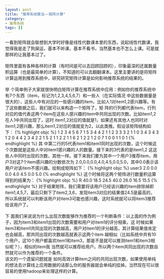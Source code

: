 ```yaml
---
layout: post
title: "推荐系统算法——矩阵计算"
category: 
- 推荐系统
tags: []
---
```




一看到矩阵就会联想到大学时好像是线性代数课本里的东西，说起线性代数课，我觉得我是走了狗屎运，基本不听课，基本不看书，当然基本也不怎么上课。可是就那样的让我基本过了。</br></br>
矩阵里面有各种各样的计算（有时间是可以去回顾回顾的），印象最深的还属数量积运算（也是最简单的计算），不知道的可以去翻翻课本。这里主要讲的是将矩阵计算运用到推荐系统中，研究研究矩阵计算是如何影响推荐系统的结果的。</br></br>
举 个简单例子大家就很快明白矩阵计算在推荐系统中应用：例如你的推荐系统中有7个东西（item，标记为1,2,3,4,5,6,7）和一些人（在实际情况 中这些数据量是很大的），这些人中有对应的一些感兴趣的item，比如人1对item1,2感兴趣等。有了这些数据之后，我们就可以来构造一个矩阵了，矩 阵的行列都代表item，行列对应的值代表这两个item在这些人感兴趣的item中共同出现的次数。比如item1,2在人1中共同出现了，这时 item1,2对应的值就是1，如果还有其他人也同时对item1,2感兴趣，那么item1,2对应的值就变为2，以此类推。假设该矩阵结构如下：
{% highlight objc %}
	1	2	3	4	5	6	7
1	5	3	4	4	2	1	1
2	3	3	3	2	1	1	0
3	4	3	4	3	1	2	0
4	4	2	3	4	2	2	1
5	2	1	1	2	2	1	1
6	2	1	2	2	1	2	0
7	1	0	0	1	1	0	1
{% endhighlight %}
其 中第二行的5代表item1和item1同时出现的次数，这个时候这个次数就是这些人中对item1感兴趣的人的数量。接下来的3代表的是item1,2 这这些人中同时出现的次数，其他一样。接下来我们要为其中一个用户3推荐item，用户3对这7个item感兴趣的分数依次为 2.0,0.0,0.0,4.0,4.5,0.0,5.0，其中0.0表示该用户对该item不感兴趣。绘制成矩阵如下：
{% highlight objc %}
user3
2.0
0.0
0.0
4.0
4.5
0.0
5.0
{% endhighlight %}
这个时候将这两个矩阵进行数量积运算得到的结果为：
{% highlight objc %}
R
40.0
18.5
24.5
40.0
26.0
16.5
15.5
{% endhighlight %}
对于结果矩阵，我们需要将该用户已经该兴趣的item排除掉即item1,4,5,7，最后只剩下了item2,3,6，发现item3对应的结果值24.5是最高的，所以系统就可以判断该用户对item3可能也感兴趣，这时系统就可以将item3推荐给该用户了。</br></br>
下 面我们来说说为什么出现次数能够作为推荐的一个判断条件：以上面的作为例子，因为item3和item1出现的次数需要和用户对item1的评分相乘，这 时候如果item3和item1共同出现的次数越高，用户对item1的评分越高，其计算结果值肯定也会越高，那共同出现的次数越高就表示这两个item 越相似（比如系统中共有10个用户，这10个用户都喜欢item1和item3，那是不是就可以推测item1和item3相似呢？），相似的item我 当然就可以推荐给用户。所以两个item共同出现的次数自然就可以作为推荐的一个条件。</br>
该文的一个遗留问题就是 如何高效计算item之间的共同出现次数，如果使用单纯的想法去计算线上应用数据的话那么你的服务器就会单纯的挂掉。当然现在可以很容易的使用hadoop来处理这样的计算。
